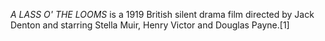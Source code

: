 _A LASS O' THE LOOMS_ is a 1919 British silent drama film directed by Jack Denton and starring Stella Muir, Henry Victor and Douglas Payne.[1]

